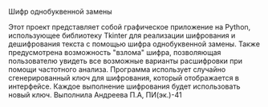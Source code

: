Шифр однобуквенной замены

Этот проект представляет собой графическое приложение на Python, использующее библиотеку Tkinter для реализации шифрования и дешифрования текста с помощью шифра однобуквенной замены. 
Также предусмотрена возможность "взлома" шифра, позволяющая пользователю увидеть все возможные варианты расшифровки при помощи частотного анализа.
Программа использует случайно сгенерированный ключ для шифрования, который отображается в интерфейсе.
Каждое выполнение шифрования будет использовать новый ключ.
Выполнила Андреева П.А, ПИ(эк.)-41
